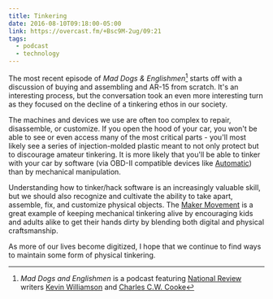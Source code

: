 ```yaml
---
title: Tinkering
date: 2016-08-10T09:18:00-05:00
link: https://overcast.fm/+Bsc9M-2ug/09:21
tags: 
  - podcast
  - technology
---
```


The most recent episode of *Mad Dogs & Englishmen*[^1] starts off with a discussion of buying and assembling and AR-15 from scratch. It's an interesting process, but the conversation took an even more interesting turn as they focused on the decline of a tinkering ethos in our society. 

The machines and devices we use are often too complex to repair, disassemble, or customize. If you open the hood of your car, you won't be able to see or even access many of the most critical parts - you'll most likely see a series of injection-molded plastic meant to not only protect but to discourage amateur tinkering. It is more likely that you'll be able to tinker with your car by software (via OBD-II compatible devices like [Automatic](https://www.automatic.com/home/)) than by mechanical manipulation.

Understanding how to tinker/hack software is an increasingly valuable skill, but we should also recognize and cultivate the ability to take apart, assemble, fix, and customize physical objects. The [Maker Movement](https://en.m.wikipedia.org/wiki/Maker_culture) is a great example of keeping mechanical tinkering alive by encouraging kids and adults alike to get their hands dirty by blending both digital and physical craftsmanship.  

As more of our lives become digitized, I hope that we continue to find ways to maintain some form of physical tinkering.


[^1]: *Mad Dogs and Englishmen* is a podcast featuring [National Review](http://www.nationalreview.com) writers [Kevin Williamson](http://www.twitter.com/kevinNR) and [Charles C.W. Cooke](http://www.twitter.com/charlescwcooke)